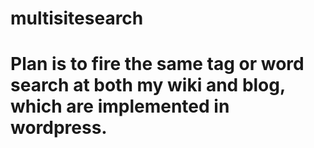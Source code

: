 # multisitesearch

# Plan is to fire the same tag or word search at both my wiki and blog, which are implemented in wordpress.
